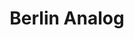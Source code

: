 ---
title: Berlin Analog
path: /germany-berlin-analog
category: 
    - Germany
hashtags:
    - analogberlin
    - berlinonfilmmag
    - berlinanalog
---